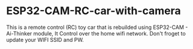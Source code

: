 # ESP32-CAM-RC-car-with-camera
This is a remote control (RC) toy car that is rebuilded using ESP32-CAM - Ai-Thinker module, It Control over the home wifi network.
Don't froget to update your WIFI SSID and PW.

